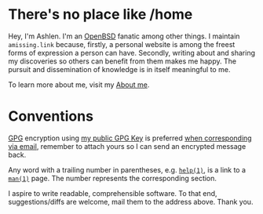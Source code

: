 # There's no place like /home

Hey, I'm Ashlen. I'm an [OpenBSD](https://www.openbsd.org/) fanatic
among other things. I maintain `amissing.link` because, firstly,
a personal website is among the freest forms of expression a person can
have. Secondly, writing about and sharing my discoveries so others can
benefit from them makes me happy. The pursuit and dissemination of
knowledge is in itself meaningful to me.

To learn more about me, visit my [About me](/about-me.html).

# Conventions

[GPG](https://www.gnupg.org/ "GNU Privacy Guard") encryption using [my
public GPG Key](pubkeys/eurydice.key) is preferred [when corresponding
via email](mailto:eurydice@riseup.net "eurydice@riseup.net"), remember
to attach yours so I can send an encrypted message back.

Any word with a trailing number in parentheses,
e.g. [`help(1)`](https://man.openbsd.org/help), is a link to
a [`man(1)`](https://man.openbsd.org/man) page. The number represents
the corresponding section.

I aspire to write readable, comprehensible software. To that end,
suggestions/diffs are welcome, mail them to the address above. Thank
you.
